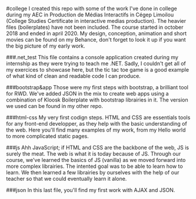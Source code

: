#college
I created this repo with some of the work I've done in college during my AEC in Production de Médias Interactifs in Cégep Limoilou (College Studies Certificate in interactive medias production). The heavier files (boilerplates) have not been included. The course started in october 2018 and ended in april 2020. My design, conception, animation and short movies can be found on my Behance, don't forget to look it up if you want the big picture of my early work.

###.net_test
This file contains a console application created during my internship as they were trying to teach me .NET. Sadly, I couldn't get all of my exercices to showcase here, but the tic tac toe game is a good example of what kind of clean and readable code I can produce.

###bootstrap&app
Those were my first steps with bootstrap, a brilliant tool for RWD. We've added JSON in the mix to create web apps using a combination of Kloosk Boilerplate with bootstrap librairies in it. The version we used can be found in my other repo.

###html-css
My very first codign steps. HTML and CSS are essentials tools for any front-end developper, as they help with the basic understanding of the web. Here you'll find many examples of my work, from my Hello world to more complicated static pages.

###js
Ahh JavaScript; if HTML and CSS are the backbone of the web, JS is surely the meat. The web is what it is today because of JS. Through our course, we've learned the basics of JS (vanilla) as we moved forward into more complex librairies. The intented goal was to be able to learn how to learn. We then learned a few librairies by ourselves with the help of our teacher so that we could eventually learn it alone.

###json
In this last file, you'll find my first work with AJAX and JSON.
